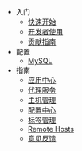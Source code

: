 <!-- docs/_sidebar.md -->

* 入门
  + [快速开始](zh-cn/start/快速开始)
  + [开发者使用](zh-cn/start/开发者使用)
  + [贡献指南](zh-cn/start/贡献者文档)
* 配置
  + [MySQL](zh-cn/configuration/mysql)
* 指南
  + [应用中心](zh-cn/guide/应用中心)
  + [代理服务](zh-cn/guide/代理服务)
  + [主机管理](zh-cn/guide/主机管理)
  + [配置中心](zh-cn/guide/配置中心)
  + [标签管理](zh-cn/guide/标签管理)
  + [Remote Hosts](zh-cn/guide/RemoteHosts)
  + [意见反馈](zh-cn/guide/意见反馈)
